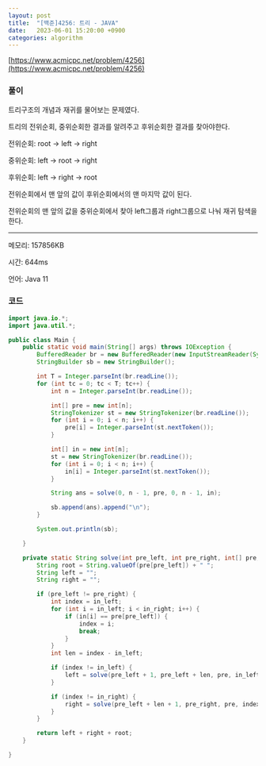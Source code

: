 ```yaml
---
layout: post
title:  "[백준]4256: 트리 - JAVA"
date:   2023-06-01 15:20:00 +0900
categories: algorithm
---
```


[https://www.acmicpc.net/problem/4256](https://www.acmicpc.net/problem/4256)

### 풀이
트리구조의 개념과 재귀를 물어보는 문제였다.

트리의 전위순회, 중위순회한 결과를 알려주고 후위순회한 결과를 찾아야한다.

전위순회: root -> left -> right

중위순회: left -> root -> right

후위순회: left -> right -> root

전위순회에서 맨 앞의 값이 후위순회에서의 맨 마지막 값이 된다.

전위순회의 맨 앞의 값을 중위순회에서 찾아 left그룹과 right그룹으로 나눠 재귀 탐색을 한다.

---

메모리: 157856KB

시간: 644ms

언어: Java 11

### 코드
```java
import java.io.*;
import java.util.*;

public class Main {
    public static void main(String[] args) throws IOException {
        BufferedReader br = new BufferedReader(new InputStreamReader(System.in));
        StringBuilder sb = new StringBuilder();

        int T = Integer.parseInt(br.readLine());
        for (int tc = 0; tc < T; tc++) {
            int n = Integer.parseInt(br.readLine());

            int[] pre = new int[n];
            StringTokenizer st = new StringTokenizer(br.readLine());
            for (int i = 0; i < n; i++) {
                pre[i] = Integer.parseInt(st.nextToken());
            }

            int[] in = new int[n];
            st = new StringTokenizer(br.readLine());
            for (int i = 0; i < n; i++) {
                in[i] = Integer.parseInt(st.nextToken());
            }

            String ans = solve(0, n - 1, pre, 0, n - 1, in);

            sb.append(ans).append("\n");
        }

        System.out.println(sb);

    }

    private static String solve(int pre_left, int pre_right, int[] pre, int in_left, int in_right, int[] in) {
        String root = String.valueOf(pre[pre_left]) + " ";
        String left = "";
        String right = "";

        if (pre_left != pre_right) {
            int index = in_left;
            for (int i = in_left; i < in_right; i++) {
                if (in[i] == pre[pre_left]) {
                    index = i;
                    break;
                }
            }
            int len = index - in_left;

            if (index != in_left) {
                left = solve(pre_left + 1, pre_left + len, pre, in_left, index - 1, in);
            }

            if (index != in_right) {
                right = solve(pre_left + len + 1, pre_right, pre, index + 1, in_right, in);
            }
        }

        return left + right + root;
    }

}
```
